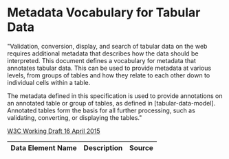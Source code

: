 # Metadata Vocabulary for Tabular Data

"Validation, conversion, display, and search of tabular data on the web requires additional metadata that describes how the data should be interpreted. This document defines a vocabulary for metadata that annotates tabular data. This can be used to provide metadata at various levels, from groups of tables and how they relate to each other down to individual cells within a table.

The metadata defined in this specification is used to provide annotations on an annotated table or group of tables, as defined in [tabular-data-model]. Annotated tables form the basis for all further processing, such as validating, converting, or displaying the tables."

[W3C Working Draft 16 April 2015](http://www.w3.org/TR/2015/WD-tabular-metadata-20150416/)

<table>
  <thead>
    <tr>
      <th scope="col">Data Element Name</th>
      <th scope="col">Description</th>
      <th scope="col">Source</th>
    </tr>
  </thead>